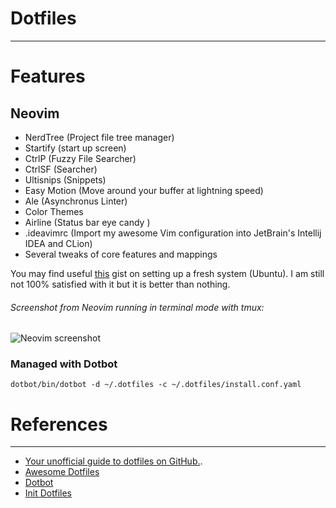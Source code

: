 # Dotfiles
----

# Features
## Neovim
- NerdTree (Project file tree manager)
- Startify (start up screen)
- CtrlP (Fuzzy File Searcher)
- CtrlSF (Searcher)
- Ultisnips (Snippets)
- Easy Motion (Move around your buffer at lightning speed)
- Ale (Asynchronus Linter)
- Color Themes
- Airline (Status bar eye candy )
- .ideavimrc (Import  my awesome Vim configuration into JetBrain's Intellij IDEA and CLion)
- Several tweaks of core features and mappings

You may find useful [this](https://gist.github.com/kabasakalis/7dfa092aca9d360dd6505966f4634332) gist on setting up a fresh system (Ubuntu).
I am still not 100% satisfied with it but it is better than nothing.

###### Screenshot from Neovim running in terminal mode with tmux:
![Neovim screenshot](https://github.com/drumaddict/dotfiles/blob/master/neovim.jpg)
### Managed with Dotbot
`dotbot/bin/dotbot -d ~/.dotfiles -c ~/.dotfiles/install.conf.yaml`
# References
----
 * [Your unofficial guide to dotfiles on GitHub.](https://dotfiles.github.io/).
 * [Awesome Dotfiles](https://github.com/webpro/awesome-dotfiles)
 * [Dotbot](https://github.com/anishathalye/dotbot)
 * [Init Dotfiles](https://github.com/Vaelatern/init-dotfiles)
